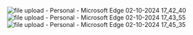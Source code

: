![file upload - Personal - Microsoft​ Edge 02-10-2024 17_42_40](https://github.com/user-attachments/assets/04714e71-65c9-4b97-af83-8a2110f8d271)
![file upload - Personal - Microsoft​ Edge 02-10-2024 17_43_55](https://github.com/user-attachments/assets/6bdfee74-edaa-4a82-84c2-1ae3824d3a52)
![file upload - Personal - Microsoft​ Edge 02-10-2024 17_45_35](https://github.com/user-attachments/assets/d76d4829-fe19-47b9-b118-417577f8c60f)
